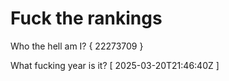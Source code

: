 # Fuck the rankings

Who the hell am I?
{ 22273709 }

What fucking year is it?
[ 2025-03-20T21:46:40Z ]
